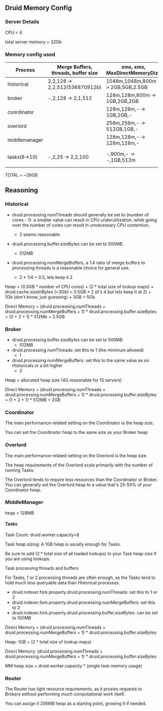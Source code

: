## Druid Memory Config

### Server Details

CPU = 4

total server memory = 32Gb


### Memory config used

Process       | Merge Buffers, threads, buffer size     | xms, xmx, MaxDirectMemoryDize       | TOTAL
--------------|-----------------------------------------|-------------------------------------|--------------------------
historical    | 2,2,128 -> 2,2,512(536870912b)          | 1048m,1048m,800m -> 2GB,5GB,2.5GB   | 7.5GB
broker 	      | -,2,128 -> 2,1,512                      | 128m,128m,800m   -> 1GB,2GB,2GB     | 4GB
coordinator   |                                         | 128m,128m,-      -> 1GB,2GB,-       | 2GB
overlord      |                                         | 256m,256m,-      -> 512GB,1GB,-     | 1GB
middlemanager |                                         | 128m,128m,-      -> 128m,128m,-     | 128m
tasks(6->10)  | -,2,25 -> 2,2,100                       | -,900m,-         -> -,1GB,512m      | 1.5GB/task = 1.5*8 = 12GB


TOTAL = ~26GB


## Reasoning

### Historical

- druid.processing.numThreads should generally be set to (number of cores - 1): a smaller value can result in CPU underutilization, while going over the number of cores can result in unnecessary CPU contention.
	- 2 seems reasonable

- druid.processing.buffer.sizeBytes can be set to 500MB.
	- 512MB

- druid.processing.numMergeBuffers, a 1:4 ratio of merge buffers to processing threads is a reasonable choice for general use.
	- 2 * 1/4 = 0.5, lets keep it 2


Heap = (0.5GB * number of CPU cores) + (2 * total size of lookup maps) + druid.cache.sizeInBytes (=3Gb)
	 = 0.5GB * 2 (it's 4 but lets keep it at 2) + 1Gb (don't know, just guessing) + 3GB
	 = 5Gb

Direct Memory = (druid.processing.numThreads + druid.processing.numMergeBuffers + 1) * druid.processing.buffer.sizeBytes
			  = (2 + 2 + 1) * 512Mb = 2.5GB


### Broker

- druid.processing.buffer.sizeBytes can be set to 500MB.
	- 512MB
- druid.processing.numThreads: set this to 1 (the minimum allowed)
	- 1
- druid.processing.numMergeBuffers: set this to the same value as on Historicals or a bit higher
	- 2


Heap = allocated heap size (4G reasonable for 15 servers)

Direct Memory = (druid.processing.numThreads + druid.processing.numMergeBuffers + 1) * druid.processing.buffer.sizeBytes
			  = (1 + 2 + 1) * 512MB = 2GB


### Coordinator

The main performance-related setting on the Coordinator is the heap size.

You can set the Coordinator heap to the same size as your Broker heap


### Overlord


The main performance-related setting on the Overlord is the heap size.

The heap requirements of the Overlord scale primarily with the number of running Tasks.

The Overlord tends to require less resources than the Coordinator or Broker. You can generally set the Overlord heap to a value that's 25-50% of your Coordinator heap.


### MiddleManager

heap = 128MB


#### Tasks

Task Count: druid.worker.capacity=8

Task heap sizing: A 1GB heap is usually enough for Tasks.

Be sure to add (2 * total size of all loaded lookups) to your Task heap size if you are using lookups.

Task processing threads and buffers

For Tasks, 1 or 2 processing threads are often enough, as the Tasks tend to hold much less queryable data than Historical processes.

- druid.indexer.fork.property.druid.processing.numThreads: set this to 1 or 2
- druid.indexer.fork.property.druid.processing.numMergeBuffers: set this to 2
- druid.indexer.fork.property.druid.processing.buffer.sizeBytes: can be set to 100MB


Direct Memory = (druid.processing.numThreads + druid.processing.numMergeBuffers + 1) * druid.processing.buffer.sizeBytes

Heap: 1GB + (2 * total size of lookup maps)

Direct Memory: (druid.processing.numThreads + druid.processing.numMergeBuffers + 1) * druid.processing.buffer.sizeBytes


MM heap size + druid.worker.capacity * (single task memory usage)



### Router

The Router has light resource requirements, as it proxies requests to Brokers without performing much computational work itself.

You can assign it 256MB heap as a starting point, growing it if needed.

